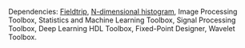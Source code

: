 Dependencies: [Fieldtrip](https://github.com/fieldtrip/fieldtrip), [N-dimensional histogram](https://www.mathworks.com/matlabcentral/fileexchange/23897-n-dimensional-histogram), Image Processing Toolbox, Statistics and Machine Learning Toolbox, Signal Processing Toolbox, Deep Learning HDL Toolbox, Fixed-Point Designer, Wavelet Toolbox.
